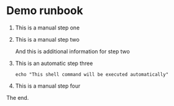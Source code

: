 # Demo runbook

1. This is a manual step one

2. This is a manual step two

    And this is additional information for step two

3. This is an automatic step three

    ```
    echo "This shell command will be executed automatically"
    ```

4. This is a manual step four

The end.